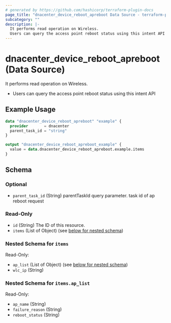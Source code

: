 ```yaml
---
# generated by https://github.com/hashicorp/terraform-plugin-docs
page_title: "dnacenter_device_reboot_apreboot Data Source - terraform-provider-dnacenter"
subcategory: ""
description: |-
  It performs read operation on Wireless.
  Users can query the access point reboot status using this intent API
---
```


# dnacenter_device_reboot_apreboot (Data Source)

It performs read operation on Wireless.

- Users can query the access point reboot status using this intent API

## Example Usage

```terraform
data "dnacenter_device_reboot_apreboot" "example" {
  provider       = dnacenter
  parent_task_id = "string"
}

output "dnacenter_device_reboot_apreboot_example" {
  value = data.dnacenter_device_reboot_apreboot.example.items
}
```

<!-- schema generated by tfplugindocs -->
## Schema

### Optional

- `parent_task_id` (String) parentTaskId query parameter. task id of ap reboot request

### Read-Only

- `id` (String) The ID of this resource.
- `items` (List of Object) (see [below for nested schema](#nestedatt--items))

<a id="nestedatt--items"></a>
### Nested Schema for `items`

Read-Only:

- `ap_list` (List of Object) (see [below for nested schema](#nestedobjatt--items--ap_list))
- `wlc_ip` (String)

<a id="nestedobjatt--items--ap_list"></a>
### Nested Schema for `items.ap_list`

Read-Only:

- `ap_name` (String)
- `failure_reason` (String)
- `reboot_status` (String)


